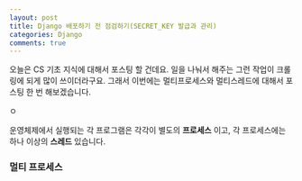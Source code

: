 ```yaml
---
layout: post
title: Django 배포하기 전 점검하기(SECRET_KEY 발급과 관리)
categories: Django
comments: true
---
```


오늘은 CS 기초 지식에 대해서 포스팅 할 건데요.
일을 나눠서 해주는 그런 작업이 크롤링에 되게 많이 쓰이더라구요.
그래서 이번에는 멀티프로세스와 멀티스레드에 대해서 포스팅 한 번 해보겠습니다.

ㅇ

운영체제에서 실행되는 각 프로그램은 각각이 별도의 __프로세스__ 이고,
각 프로세스에는 하나 이상의 __스레드__ 있습니다.



### 멀티 프로세스
